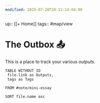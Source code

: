 ```yaml
---
modified: 2025-07-20T20:11:14-04:00
---
```

up:: [[+ Home]]
tags:: #map/view 

# The Outbox 📤
This is a place to track your various *outputs*. 

```dataview
TABLE WITHOUT ID
 file.link as Outputs,
 tags as Tags
 
FROM #note/mini-essay 

SORT file.name asc
```
